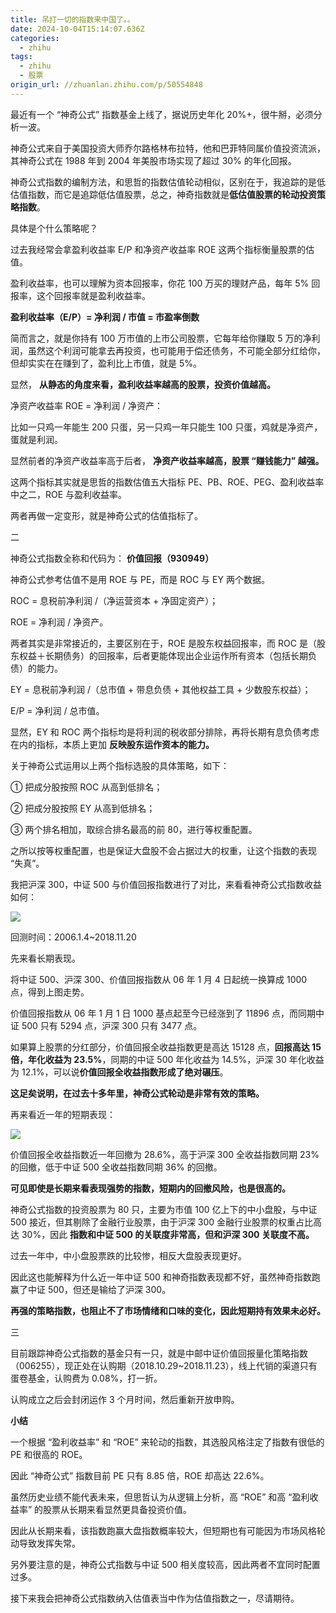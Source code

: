 ```yaml
---
title: 吊打一切的指数来中国了。。
date: 2024-10-04T15:14:07.636Z
categories:
  - zhihu
tags:
  - zhihu
  - 股票
origin_url: //zhuanlan.zhihu.com/p/50554848
---
```

最近有一个 “神奇公式” 指数基金上线了，据说历史年化 20%+，很牛掰，必须分析一波。

神奇公式来自于美国投资大师乔尔路格林布拉特，他和巴菲特同属价值投资流派，其神奇公式在 1988 年到 2004 年美股市场实现了超过 30% 的年化回报。

神奇公式指数的编制方法，和思哲的指数估值轮动相似，区别在于，我追踪的是低估值指数，而它是追踪低估值股票，总之，神奇指数就是**低估值股票的轮动投资策略指数**。

具体是个什么策略呢？

过去我经常会拿盈利收益率 E/P 和净资产收益率 ROE 这两个指标衡量股票的估值。

盈利收益率，也可以理解为资本回报率，你花 100 万买的理财产品，每年 5% 回报率，这个回报率就是盈利收益率。

**盈利收益率（E/P）= 净利润 / 市值 = 市盈率倒数**

简而言之，就是你持有 100 万市值的上市公司股票，它每年给你赚取 5 万的净利润，虽然这个利润可能拿去再投资，也可能用于偿还债务，不可能全部分红给你，但却实实在在赚到了，盈利比上市值，就是 5%。

显然， **从静态的角度来看，盈利收益率越高的股票，投资价值越高。**&#x20;

净资产收益率 ROE = 净利润 / 净资产：

比如一只鸡一年能生 200 只蛋，另一只鸡一年只能生 100 只蛋，鸡就是净资产，蛋就是利润。

显然前者的净资产收益率高于后者， **净资产收益率越高，股票 “赚钱能力” 越强。**&#x20;

这两个指标其实就是思哲的指数估值五大指标 PE、PB、ROE、PEG、盈利收益率中之二，ROE 与盈利收益率。

两者再做一定变形，就是神奇公式的估值指标了。

二

神奇公式指数全称和代码为： **价值回报（930949）**&#x20;

神奇公式参考估值不是用 ROE 与 PE，而是 ROC 与 EY 两个数据。

ROC = 息税前净利润 /（净运营资本 + 净固定资产）；

ROE = 净利润 / 净资产。

两者其实是非常接近的，主要区别在于，ROE 是股东权益回报率，而 ROC 是（股东权益＋长期债务）的回报率，后者更能体现出企业运作所有资本（包括长期负债）的能力。

EY = 息税前净利润 /（总市值 + 带息负债 + 其他权益工具 + 少数股东权益）；

E/P = 净利润 / 总市值。

显然，EY 和 ROC 两个指标均是将利润的税收部分排除，再将长期有息负债考虑在内的指标，本质上更加 **反映股东运作资本的能力。**&#x20;

关于神奇公式运用以上两个指标选股的具体策略，如下：

① 把成分股按照 ROC 从高到低排名；

② 把成分股按照 EY 从高到低排名；

③ 两个排名相加，取综合排名最高的前 80，进行等权重配置。

之所以按等权重配置，也是保证大盘股不会占据过大的权重，让这个指数的表现 “失真”。

我把沪深 300，中证 500 与价值回报指数进行了对比，来看看神奇公式指数收益如何：

![](https://pic1.zhimg.com/v2-6c9d3323c679a015b141762ec1c13abe_b.jpg)

回测时间：2006.1.4\~2018.11.20

先来看长期表现。

将中证 500、沪深 300、价值回报指数从 06 年 1 月 4 日起统一换算成 1000 点，得到上图走势。

价值回报指数从 06 年 1 月 1 日 1000 基点起至今已经涨到了 11896 点，而同期中证 500 只有 5294 点，沪深 300 只有 3477 点。

如果算上股票的分红部分，价值回报全收益指数更是高达 15128 点，**回报高达 15 倍，年化收益为 23.5%**，同期的中证 500 年化收益为 14.5%，沪深 30 年化收益为 12.1%，可以说**价值回报全收益指数形成了绝对碾压**。

&#x20;**这足矣说明，在过去十多年里，神奇公式轮动是非常有效的策略。**&#x20;

再来看近一年的短期表现：

![](https://pic2.zhimg.com/v2-db99c892b4bcc023b958427550cf5a5b_b.jpg)

价值回报全收益指数近一年回撤为 28.6%，高于沪深 300 全收益指数同期 23% 的回撤，低于中证 500 全收益指数同期 36% 的回撤。

&#x20;**可见即使是长期来看表现强势的指数，短期内的回撤风险，也是很高的。**&#x20;

神奇公式指数的投资股票为 80 只，主要为市值 100 亿上下的中小盘股，与中证 500 接近，但其剔除了金融行业股票，由于沪深 300 金融行业股票的权重占比高达 30%，因此 **指数和中证 500 的关联度非常高，但和沪深 300 关联度不高。**&#x20;

过去一年中，中小盘股票跌的比较惨，相反大盘股表现更好。

因此这也能解释为什么近一年中证 500 和神奇指数表现都不好，虽然神奇指数跑赢了中证 500，但还是输给了沪深 300。

&#x20;**再强的策略指数，也阻止不了市场情绪和口味的变化，因此短期持有效果未必好。**&#x20;

三

目前跟踪神奇公式指数的基金只有一只，就是中邮中证价值回报量化策略指数（006255），现正处在认购期（2018.10.29\~2018.11.23），线上代销的渠道只有蛋卷基金，认购费为 0.08%，打一折。

认购成立之后会封闭运作 3 个月时间，然后重新开放申购。

**小结**

一个根据 “盈利收益率” 和 “ROE” 来轮动的指数，其选股风格注定了指数有很低的 PE 和很高的 ROE。

因此 “神奇公式” 指数目前 PE 只有 8.85 倍，ROE 却高达 22.6%。

虽然历史业绩不能代表未来，但思哲认为从逻辑上分析，高 “ROE” 和高 “盈利收益率” 的股票从长期来看显然更具备投资价值。

因此从长期来看，该指数跑赢大盘指数概率较大，但短期也有可能因为市场风格轮动导致发挥失常。

另外要注意的是，神奇公式指数与中证 500 相关度较高，因此两者不宜同时配置过多。

接下来我会把神奇公式指数纳入估值表当中作为估值指数之一，尽请期待。
